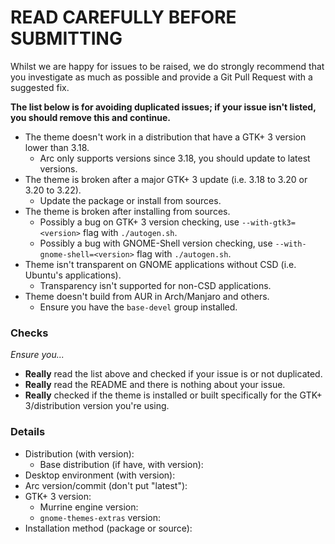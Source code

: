 # READ CAREFULLY BEFORE SUBMITTING

Whilst we are happy for issues to be raised, we do strongly recommend that you investigate as much as possible
and provide a Git Pull Request with a suggested fix.

**The list below is for avoiding duplicated issues; if your issue isn't listed, you should remove this and continue.**

- The theme doesn't work in a distribution that have a GTK+ 3 version lower than 3.18.
  - Arc only supports versions since 3.18, you should update to latest versions.
- The theme is broken after a major GTK+ 3 update (i.e. 3.18 to 3.20 or 3.20 to 3.22).
  - Update the package or install from sources.
- The theme is broken after installing from sources.
  - Possibly a bug on GTK+ 3 version checking, use `--with-gtk3=<version>` flag with `./autogen.sh`.
  - Possibly a bug with GNOME-Shell version checking, use `--with-gnome-shell=<version>` flag with `./autogen.sh`.
- Theme isn't transparent on GNOME applications without CSD (i.e. Ubuntu's applications).
  - Transparency isn't supported for non-CSD applications.
- Theme doesn't build from AUR in Arch/Manjaro and others.
  - Ensure you have the `base-devel` group installed.

### Checks

*Ensure you...*

- **Really** read the list above and checked if your issue is or not duplicated.
- **Really** read the README and there is nothing about your issue.
- **Really** checked if the theme is installed or built specifically for the GTK+ 3/distribution version you're using.

### Details

- Distribution (with version):
  - Base distribution (if have, with version):
- Desktop environment (with version):
- Arc version/commit (don't put "latest"):
- GTK+ 3 version:
  - Murrine engine version:
  - `gnome-themes-extras` version:
- Installation method (package or source):
